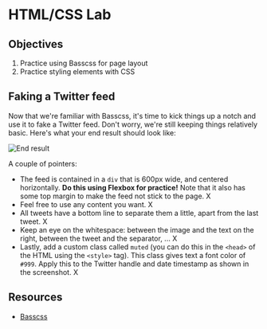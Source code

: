 # HTML/CSS Lab

## Objectives

1. Practice using Basscss for page layout
2. Practice styling elements with CSS

## Faking a Twitter feed
Now that we're familiar with Basscss, it's time to kick things up a notch and use it to fake a Twitter feed. Don't
worry, we're still keeping things relatively basic. Here's what your end result should look like:

![End result](http://i.imgur.com/kzZugpV.png)

A couple of pointers:

- The feed is contained in a `div` that is 600px wide, and centered horizontally. **Do this using Flexbox for
practice!** Note that it also has some top margin to make the feed not stick to the page. X
- Feel free to use any content you want. X
- All tweets have a bottom line to separate them a little, apart from the last tweet. X
- Keep an eye on the whitespace: between the image and the text on the right, between the tweet and the separator, ... X
- Lastly, add a custom class called `muted` (you can do this in the `<head>` of the HTML using the `<style>` tag). This
class gives text a font color of `#999`. Apply this to the Twitter handle and date timestamp as shown in the screenshot. X


## Resources
- [Basscss](http://www.basscss.com)
